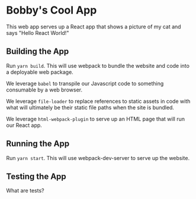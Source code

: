 # Bobby's Cool App

This web app serves up a React app that shows a
picture of my cat and says "Hello React World!"

## Building the App

Run `yarn build`. This will use webpack to bundle the
website and code into a deployable web package.

We leverage `babel` to transpile our Javascript code
to something consumable by a web browser.

We leverage `file-loader` to replace references to
static assets in code with what will ultimately be
their static file paths when the site is bundled.

We leverage `html-webpack-plugin` to serve up an HTML
page that will run our React app.

## Running the App

Run `yarn start`. This will use webpack-dev-server to
serve up the website.

## Testing the App

What are tests?
